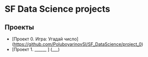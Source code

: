 # SF Data Science projects

## Проекты

* [Проект 0. Игра: Угадай число] (https://github.com/PoluboyarinovSI/SF_DataScience/project_0)
* [Проект 1. ______ ] (___)

